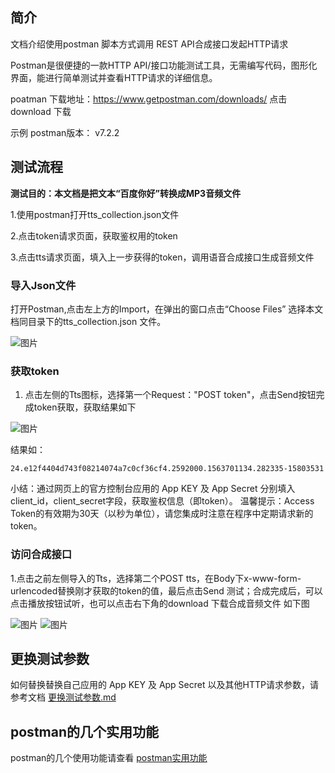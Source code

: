 
## 简介

文档介绍使用postman 脚本方式调用 REST API合成接口发起HTTP请求

Postman是很便捷的一款HTTP API/接口功能测试工具，无需编写代码，图形化界面，能进行简单测试并查看HTTP请求的详细信息。

poatman 下载地址：https://www.getpostman.com/downloads/ 点击download 下载

示例 postman版本： v7.2.2

## 测试流程
**测试目的：本文档是把文本“百度你好”转换成MP3音频文件**

1.使用postman打开tts_collection.json文件

2.点击token请求页面，获取鉴权用的token

3.点击tts请求页面，填入上一步获得的token，调用语音合成接口生成音频文件

### 导入Json文件

打开Postman,点击左上方的Import，在弹出的窗口点击“Choose Files” 选择本文档同目录下的tts_collection.json 文件。

![图片](https://raw.githubusercontent.com/Baidu-AIP/speech-demo/master/rest-api-asr/postman/doc-images/201906201400.png)

### 获取token


1. 点击左侧的Tts图标，选择第一个Request："POST token"，点击Send按钮完成token获取，获取结果如下

![图片](https://raw.githubusercontent.com/Baidu-AIP/speech-demo/master/rest-api-tts/postman/doc-images/201906261701.png)

结果如：
```
24.e12f4404d743f08214074a7c0cf36cf4.2592000.1563701134.282335-15803531
```
小结：通过网页上的官方控制台应用的 App KEY 及 App Secret 分别填入client_id，client_secret字段，获取鉴权信息（即token）。
温馨提示：Access Token的有效期为30天（以秒为单位），请您集成时注意在程序中定期请求新的token。

### 访问合成接口 

1.点击之前左侧导入的Tts，选择第二个POST tts，在Body下x-www-form-urlencoded替换刚才获取的token的值，最后点击Send 测试；合成完成后，可以点击播放按钮试听，也可以点击右下角的download 下载合成音频文件 如下图

![图片](https://raw.githubusercontent.com/Baidu-AIP/speech-demo/master/rest-api-tts/postman/doc-images/201906261702.png)
![图片](https://raw.githubusercontent.com/Baidu-AIP/speech-demo/master/rest-api-tts/postman/doc-images/201906261703.png)


##  更换测试参数
如何替换替换自己应用的 App KEY 及 App Secret 以及其他HTTP请求参数，请参考文档 [更换测试参数.md](/rest-api-tts/postman/更换测试参数.md) 

## postman的几个实用功能
postman的几个使用功能请查看 [postman实用功能](/rest-api-asr/postman/postman实用功能.md) 

